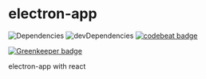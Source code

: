 # electron-app
![Dependencies](https://david-dm.org/SupinePandora43/electron-app.svg)
![devDependencies](https://david-dm.org/SupinePandora43/electron-app.svg?type=dev)
[![codebeat badge](https://codebeat.co/badges/4351fc8e-a832-439e-84b9-f3594827921e)](https://codebeat.co/projects/github-com-supinepandora43-electron-app-master)

[![Greenkeeper badge](https://badges.greenkeeper.io/SupinePandora43/electron-app.svg)](https://greenkeeper.io/)

electron-app with react

